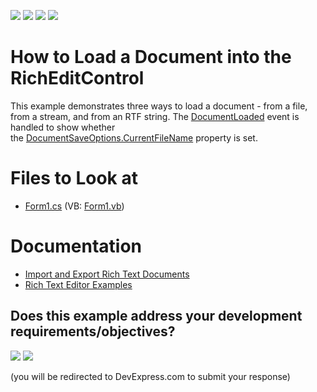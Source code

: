 <!-- default badges list -->
![](https://img.shields.io/endpoint?url=https://codecentral.devexpress.com/api/v1/VersionRange/128610831/24.2.1%2B)
[![](https://img.shields.io/badge/Open_in_DevExpress_Support_Center-FF7200?style=flat-square&logo=DevExpress&logoColor=white)](https://supportcenter.devexpress.com/ticket/details/E1222)
[![](https://img.shields.io/badge/📖_How_to_use_DevExpress_Examples-e9f6fc?style=flat-square)](https://docs.devexpress.com/GeneralInformation/403183)
[![](https://img.shields.io/badge/💬_Leave_Feedback-feecdd?style=flat-square)](#does-this-example-address-your-development-requirementsobjectives)
<!-- default badges end -->

# How to Load a Document into the RichEditControl

This example demonstrates three ways to load a document - from a file, from a stream, and from an RTF string. The [DocumentLoaded](https://docs.devexpress.com/WindowsForms/DevExpress.XtraRichEdit.RichEditControl.DocumentLoaded) event is handled to show whether the [DocumentSaveOptions.CurrentFileName](https://docs.devexpress.com/OfficeFileAPI/DevExpress.XtraRichEdit.DocumentSaveOptions.CurrentFileName) property is set.

# Files to Look at

* [Form1.cs](./CS/LoadDocumentExample/Form1.cs) (VB: [Form1.vb](./VB/LoadDocumentExample/Form1.vb))

# Documentation

* [Import and Export Rich Text Documents](https://docs.devexpress.com/WindowsForms/9333/controls-and-libraries/rich-text-editor/import-and-export)
* [Rich Text Editor Examples](https://docs.devexpress.com/WindowsForms/5806/controls-and-libraries/rich-text-editor/examples)


<!-- feedback -->
## Does this example address your development requirements/objectives?

[<img src="https://www.devexpress.com/support/examples/i/yes-button.svg"/>](https://www.devexpress.com/support/examples/survey.xml?utm_source=github&utm_campaign=how-to-load-a-document-into-the-richedit-control&~~~was_helpful=yes) [<img src="https://www.devexpress.com/support/examples/i/no-button.svg"/>](https://www.devexpress.com/support/examples/survey.xml?utm_source=github&utm_campaign=how-to-load-a-document-into-the-richedit-control&~~~was_helpful=no)

(you will be redirected to DevExpress.com to submit your response)
<!-- feedback end -->
